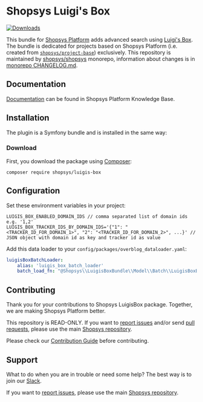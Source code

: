 # Shopsys Luigi's Box

[![Downloads](https://img.shields.io/packagist/dt/shopsys/luigis-box.svg)](https://packagist.org/packages/shopsys/luigis-box)

This bundle for [Shopsys Platform](https://www.shopsys.com) adds advanced search using [Luigi's Box](https://luigisbox.com).
The bundle is dedicated for projects based on Shopsys Platform (i.e. created from [`shopsys/project-base`](https://github.com/shopsys/project-base)) exclusively.
This repository is maintained by [shopsys/shopsys] monorepo, information about changes is in [monorepo CHANGELOG.md](https://github.com/shopsys/shopsys/blob/master/CHANGELOG.md).

## Documentation

[Documentation](https://docs.shopsys.com/en/latest/) can be found in Shopsys Platform Knowledge Base.

## Installation

The plugin is a Symfony bundle and is installed in the same way:

### Download

First, you download the package using [Composer](https://getcomposer.org/):

```
composer require shopsys/luigis-box
```

## Configuration

Set these environment variables in your project:

```
LUIGIS_BOX_ENABLED_DOMAIN_IDS // comma separated list of domain ids e.g. '1,2'
LUIGIS_BOX_TRACKER_IDS_BY_DOMAIN_IDS='{"1": "<TRACKER_ID_FOR_DOMAIN_1>", "2": "<TRACKER_ID_FOR_DOMAIN_2>", ...}' // JSON object with domain id as key and tracker id as value
```

Add this data loader to your `config/packages/overblog_dataloader.yaml`:

```yaml
luigisBoxBatchLoader:
    alias: 'luigis_box_batch_loader'
    batch_load_fn: "@Shopsys\\LuigisBoxBundle\\Model\\Batch\\LuigisBoxBatchLoader:loadByBatchData"
```

## Contributing

Thank you for your contributions to Shopsys LuigisBox package.
Together, we are making Shopsys Platform better.

This repository is READ-ONLY.
If you want to [report issues](https://github.com/shopsys/shopsys/issues/new) and/or send [pull requests](https://github.com/shopsys/shopsys/compare),
please use the main [Shopsys repository](https://github.com/shopsys/shopsys).

Please check our [Contribution Guide](https://github.com/shopsys/shopsys/blob/master/CONTRIBUTING.md) before contributing.

## Support

What to do when you are in trouble or need some help?
The best way is to join our [Slack](https://join.slack.com/t/shopsysframework/shared_invite/zt-11wx9au4g-e5pXei73UJydHRQ7nVApAQ).

If you want to [report issues](https://github.com/shopsys/shopsys/issues/new), please use the main [Shopsys repository](https://github.com/shopsys/shopsys).

[shopsys/shopsys]: (https://github.com/shopsys/shopsys)
